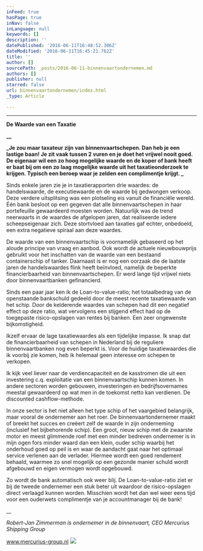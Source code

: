 ```yaml
---
inFeed: true
hasPage: true
inNav: false
inLanguage: null
keywords: []
description: ''
datePublished: '2016-06-11T16:48:52.306Z'
dateModified: '2016-06-11T16:45:21.762Z'
title: ''
author: []
sourcePath: _posts/2016-06-11-binnenvaartondernemen.md
authors: []
publisher: null
starred: false
url: binnenvaartondernemen/index.html
_type: Article

---
```

****

**De Waarde van een Taxatie**

**__**

**_Je zou maar taxateur zijn van binnenvaartschepen. Dan heb je een lastige baan! Je zit vaak tussen 2 vuren en je doet het vrijwel nooit goed. De eigenaar wil een zo hoog mogelijke waarde en de koper of bank heeft er baat bij om een zo laag mogelijke waarde uit het taxatieonderzoek te krijgen. Typisch een beroep waar je zelden een complimentje krijgt. _**

Sinds enkele jaren zie je in taxatierapporten drie waardes: de handelswaarde, de executiewaarde en de waarde bij gedwongen verkoop. Deze verdere uitsplitsing was een plotseling eis vanuit de financiële wereld. Één bank besloot op een gegeven dat alle binnenvaartschepen in haar portefeuille gewaardeerd moesten worden. Natuurlijk was de trend neerwaarts in de waardes de afgelopen jaren, dat realiseerde iedere scheepseigenaar zich. Deze stortvloed aan taxaties gaf echter, onbedoeld, een extra negatieve spiraal aan deze waardes.

De waarde van een binnenvaartschip is voornamelijk gebaseerd op het aloude principe van vraag en aanbod. Ook wordt de actuele nieuwbouwprijs gebruikt voor het inschatten van de waarde van een bestaand containerschip of tanker. Daarnaast is er nog een oorzaak die de laatste jaren de handelswaardes flink heeft beïnvloed, namelijk de beperkte financierbaarheid van binnenvaartschepen. Er werd lange tijd vrijwel niets door binnenvaartbanken gefinancierd. 

Sinds een paar jaar ken ik de Loan-to-value-ratio; het totaalbedrag van de openstaande bankschuld gedeeld door de meest recente taxatiewaarde van het schip. Door de kelderende waardes van schepen had dit een negatief effect op deze ratio, wat vervolgens een stijgend effect had op de toegepaste risico-opslagen van rentes bij banken. Een zeer ongewenste bijkomstigheid.

Ikzelf ervaar de lage taxatiewaardes als een tijdelijke impasse. Ik snap dat de financierbaarheid van schepen in Nederland bij de reguliere binnenvaartbanken nog even beperkt is. Voor de huidige taxatiewaardes die ik voorbij zie komen, heb ik helemaal geen interesse om schepen te verkopen. 

Ik kijk veel liever naar de verdiencapaciteit en de kasstromen die uit een investering c.q. exploitatie van een binnenvaartschip kunnen komen. In andere sectoren worden gebouwen, investeringen en bedrijfsovernames meestal gewaardeerd op wat men in de toekomst netto kan verdienen. De discounted cashflow-methode.

In onze sector is het niet alleen het type schip of het vaargebied belangrijk, maar vooral de ondernemer aan het roer. De binnenvaartondernemer maakt of breekt het succes en creëert zelf de waarde in zijn onderneming (inclusief het bijbehorende schip). Een groot, nieuw schip met de zwaarste motor en meest glimmende roef met een minder bedreven ondernemer is in mijn ogen fors minder waard dan een klein, ouder schip waarbij het onderhoud goed op peil is en waar de aandacht gaat naar het optimaal service verlenen aan de verlader. Hiermee wordt een goed rendement behaald, waarmee zo snel mogelijk op een gezonde manier schuld wordt afgebouwd en eigen vermogen wordt opgebouwd. 

Zo wordt de bank automatisch ook weer blij. De Loan-to-value-ratio ziet er bij de tweede ondernemer een stuk beter uit waardoor de risico-opslagen direct verlaagd kunnen worden. Misschien wordt het dan wel weer eens tijd voor een ouderwets complimentje van je accountmanager bij de bank!

__

_Robert-Jan Zimmerman is ondernemer in de binnenvaart, CEO Mercurius Shipping Group_

www.mercurius-group.nl
![](https://the-grid-user-content.s3-us-west-2.amazonaws.com/a21a124b-98f3-4352-a7fe-aa1d20d71ce1.jpg)